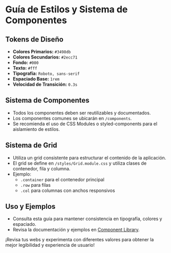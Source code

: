 # Guía de Estilos y Sistema de Componentes

## Tokens de Diseño
- **Colores Primarios:** `#3498db`
- **Colores Secundarios:** `#2ecc71`
- **Fondo:** `#000`
- **Texto:** `#fff`
- **Tipografía:** `Roboto, sans-serif`
- **Espaciado Base:** `1rem`
- **Velocidad de Transición:** `0.3s`

## Sistema de Componentes
- Todos los componentes deben ser reutilizables y documentados.
- Los componentes comunes se ubicarán en `/components`.
- Se recomienda el uso de CSS Modules o styled-components para el aislamiento de estilos.

## Sistema de Grid
- Utiliza un grid consistente para estructurar el contenido de la aplicación.
- El grid se define en `/styles/Grid.module.css` y utiliza clases de contenedor, fila y columna.
- Ejemplo:
  - `.container` para el contenedor principal
  - `.row` para filas
  - `.col` para columnas con anchos responsivos

## Uso y Ejemplos
- Consulta esta guía para mantener consistencia en tipografía, colores y espaciado.
- Revisa la documentación y ejemplos en [Component Library](#).

¡Revisa tus webs y experimenta con diferentes valores para obtener la mejor legibilidad y experiencia de usuario!
